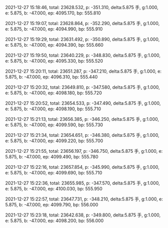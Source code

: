 2021-12-27 15:18:46, total: 23628.532, p: -351.310, delta:5.875 手, g:1.000, e: 5.875, b: -47.000, ep: 4095.170, bp: 555.810

2021-12-27 15:19:07, total: 23628.864, p: -352.290, delta:5.875 手, g:1.000, e: 5.875, b: -47.000, ep: 4094.990, bp: 555.910

2021-12-27 15:19:29, total: 23631.492, p: -350.890, delta:5.875 手, g:1.000, e: 5.875, b: -47.000, ep: 4094.390, bp: 555.660

2021-12-27 15:19:50, total: 23640.229, p: -348.830, delta:5.875 手, g:1.000, e: 5.875, b: -47.000, ep: 4095.330, bp: 555.520

2021-12-27 15:20:11, total: 23651.287, p: -347.210, delta:5.875 手, g:1.000, e: 5.875, b: -47.000, ep: 4096.310, bp: 555.440

2021-12-27 15:20:32, total: 23649.810, p: -347.580, delta:5.875 手, g:1.000, e: 5.875, b: -47.000, ep: 4098.180, bp: 555.720

2021-12-27 15:20:52, total: 23654.533, p: -347.490, delta:5.875 手, g:1.000, e: 5.875, b: -47.000, ep: 4098.190, bp: 555.710

2021-12-27 15:21:13, total: 23656.385, p: -346.250, delta:5.875 手, g:1.000, e: 5.875, b: -47.000, ep: 4099.590, bp: 555.730

2021-12-27 15:21:34, total: 23654.651, p: -346.380, delta:5.875 手, g:1.000, e: 5.875, b: -47.000, ep: 4099.220, bp: 555.700

2021-12-27 15:21:55, total: 23656.197, p: -346.750, delta:5.875 手, g:1.000, e: 5.875, b: -47.000, ep: 4099.490, bp: 555.780

2021-12-27 15:22:16, total: 23657.854, p: -345.990, delta:5.875 手, g:1.000, e: 5.875, b: -47.000, ep: 4099.690, bp: 555.710

2021-12-27 15:22:36, total: 23655.985, p: -347.570, delta:5.875 手, g:1.000, e: 5.875, b: -47.000, ep: 4100.030, bp: 555.950

2021-12-27 15:22:57, total: 23647.731, p: -348.210, delta:5.875 手, g:1.000, e: 5.875, b: -47.000, ep: 4099.790, bp: 556.000

2021-12-27 15:23:18, total: 23642.638, p: -349.800, delta:5.875 手, g:1.000, e: 5.875, b: -47.000, ep: 4098.200, bp: 556.000

2021-12-27 15:23:39, total: 23630.745, p: -352.090, delta:5.875 手, g:1.000, e: 5.875, b: -47.000, ep: 4098.310, bp: 556.300

2021-12-27 15:24:00, total: 23637.126, p: -350.060, delta:5.875 手, g:1.000, e: 5.875, b: -47.000, ep: 4097.540, bp: 555.950

2021-12-27 15:24:20, total: 23633.461, p: -351.740, delta:5.875 手, g:1.000, e: 5.875, b: -47.000, ep: 4095.460, bp: 555.900